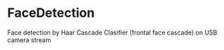 # FaceDetection
Face detection by Haar Cascade Clasifier (frontal face cascade) on USB camera stream
